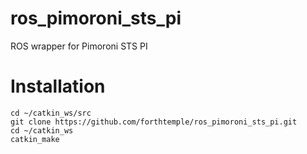 # ros_pimoroni_sts_pi

ROS wrapper for Pimoroni STS PI

# Installation

```
cd ~/catkin_ws/src
git clone https://github.com/forthtemple/ros_pimoroni_sts_pi.git
cd ~/catkin_ws
catkin_make 
```
